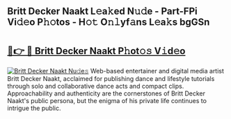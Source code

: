 ## Britt Decker Naakt L𝚎a𝚔ed N𝚞𝚍e - Part-FPi Vi𝚍𝚎o P𝚑𝚘tos - H𝚘𝚝 O𝚗𝚕yf𝚊ns L𝚎a𝚔s bgGSn

# <h2><a href="http://kf10jwo.oniu.top/?m=Britt+Decker+Naakt">🔗👉 🔴 Britt Decker Naakt P𝚑ot𝚘𝚜 V𝚒d𝚎o</a></h2>

[![Britt Decker Naakt Nu𝚍e𝚜](https://i.imgur.com/0qMVB7G.gif)](http://kf10jwo.oniu.top/?m=Britt+Decker+Naakt)
Web-based entertainer and digital media artist Britt Decker Naakt, acclaimed for publishing dance and lifestyle tutorials through solo and collaborative dance acts and compact clips. Approachability and authenticity are the cornerstones of Britt Decker Naakt's public persona, but the enigma of his private life continues to intrigue the public.  

